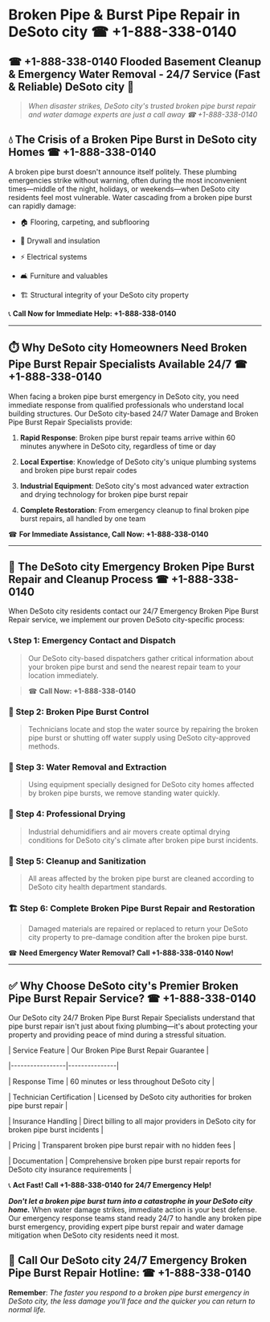 # Broken Pipe & Burst Pipe Repair in DeSoto city ☎ +1-888-338-0140  
## ☎ +1-888-338-0140 Flooded Basement Cleanup & Emergency Water Removal - 24/7 Service (Fast & Reliable) DeSoto city 🚨  

> *When disaster strikes, DeSoto city's trusted broken pipe burst repair and water damage experts are just a call away ☎ +1-888-338-0140*  

## 💧 The Crisis of a Broken Pipe Burst in DeSoto city Homes ☎ +1-888-338-0140  

A broken pipe burst doesn't announce itself politely. These plumbing emergencies strike without warning, often during the most inconvenient times—middle of the night, holidays, or weekends—when DeSoto city residents feel most vulnerable. Water cascading from a broken pipe burst can rapidly damage:  

* 🏠 Flooring, carpeting, and subflooring  
* 🧱 Drywall and insulation  
* ⚡ Electrical systems  
* 🛋️ Furniture and valuables  
* 🏗️ Structural integrity of your DeSoto city property  

📞 **Call Now for Immediate Help: +1-888-338-0140**  

---  

## ⏱️ Why DeSoto city Homeowners Need Broken Pipe Burst Repair Specialists Available 24/7 ☎ +1-888-338-0140  

When facing a broken pipe burst emergency in DeSoto city, you need immediate response from qualified professionals who understand local building structures. Our DeSoto city-based 24/7 Water Damage and Broken Pipe Burst Repair Specialists provide:  

1. **Rapid Response**: Broken pipe burst repair teams arrive within 60 minutes anywhere in DeSoto city, regardless of time or day  
2. **Local Expertise**: Knowledge of DeSoto city's unique plumbing systems and broken pipe burst repair codes  
3. **Industrial Equipment**: DeSoto city's most advanced water extraction and drying technology for broken pipe burst repair  
4. **Complete Restoration**: From emergency cleanup to final broken pipe burst repairs, all handled by one team  

☎ **For Immediate Assistance, Call Now: +1-888-338-0140**  

---  

## 🔧 The DeSoto city Emergency Broken Pipe Burst Repair and Cleanup Process ☎ +1-888-338-0140  

When DeSoto city residents contact our 24/7 Emergency Broken Pipe Burst Repair service, we implement our proven DeSoto city-specific process:  

### 📞 Step 1: Emergency Contact and Dispatch  
> Our DeSoto city-based dispatchers gather critical information about your broken pipe burst and send the nearest repair team to your location immediately.  
> ☎ **Call Now: +1-888-338-0140**  

### 🚿 Step 2: Broken Pipe Burst Control  
> Technicians locate and stop the water source by repairing the broken pipe burst or shutting off water supply using DeSoto city-approved methods.  

### 🌊 Step 3: Water Removal and Extraction  
> Using equipment specially designed for DeSoto city homes affected by broken pipe bursts, we remove standing water quickly.  

### 💨 Step 4: Professional Drying  
> Industrial dehumidifiers and air movers create optimal drying conditions for DeSoto city's climate after broken pipe burst incidents.  

### 🧼 Step 5: Cleanup and Sanitization  
> All areas affected by the broken pipe burst are cleaned according to DeSoto city health department standards.  

### 🏗️ Step 6: Complete Broken Pipe Burst Repair and Restoration  
> Damaged materials are repaired or replaced to return your DeSoto city property to pre-damage condition after the broken pipe burst.  

☎ **Need Emergency Water Removal? Call +1-888-338-0140 Now!**  

---  

## ✅ Why Choose DeSoto city's Premier Broken Pipe Burst Repair Service? ☎ +1-888-338-0140  

Our DeSoto city 24/7 Broken Pipe Burst Repair Specialists understand that pipe burst repair isn't just about fixing plumbing—it's about protecting your property and providing peace of mind during a stressful situation.  

| Service Feature | Our Broken Pipe Burst Repair Guarantee |  
|-----------------|---------------|  
| Response Time | 60 minutes or less throughout DeSoto city |  
| Technician Certification | Licensed by DeSoto city authorities for broken pipe burst repair |  
| Insurance Handling | Direct billing to all major providers in DeSoto city for broken pipe burst incidents |  
| Pricing | Transparent broken pipe burst repair with no hidden fees |  
| Documentation | Comprehensive broken pipe burst repair reports for DeSoto city insurance requirements |  

📞 **Act Fast! Call +1-888-338-0140 for 24/7 Emergency Help!**  

***Don't let a broken pipe burst turn into a catastrophe in your DeSoto city home.*** When water damage strikes, immediate action is your best defense. Our emergency response teams stand ready 24/7 to handle any broken pipe burst emergency, providing expert pipe burst repair and water damage mitigation when DeSoto city residents need it most.  

## 📱 Call Our DeSoto city 24/7 Emergency Broken Pipe Burst Repair Hotline: ☎ +1-888-338-0140  

**Remember**: *The faster you respond to a broken pipe burst emergency in DeSoto city, the less damage you'll face and the quicker you can return to normal life.*